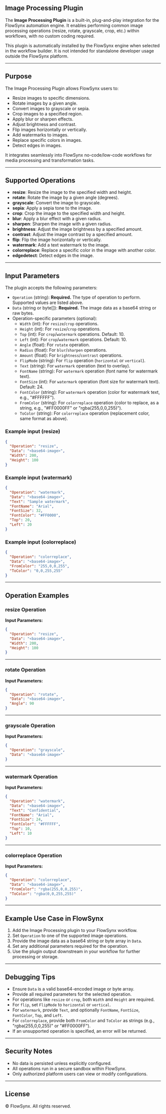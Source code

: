 ## Image Processing Plugin

The **Image Processing Plugin** is a built-in, plug-and-play integration for the FlowSynx automation engine. It enables performing common image processing operations (resize, rotate, grayscale, crop, etc.) within workflows, with no custom coding required.

This plugin is automatically installed by the FlowSynx engine when selected in the workflow builder. It is not intended for standalone developer usage outside the FlowSynx platform.

---

## Purpose

The Image Processing Plugin allows FlowSynx users to:

- Resize images to specific dimensions.
- Rotate images by a given angle.
- Convert images to grayscale or sepia.
- Crop images to a specified region.
- Apply blur or sharpen effects.
- Adjust brightness and contrast.
- Flip images horizontally or vertically.
- Add watermarks to images.
- Replace specific colors in images.
- Detect edges in images.

It integrates seamlessly into FlowSynx no-code/low-code workflows for media processing and transformation tasks.

---

## Supported Operations

- **resize**: Resize the image to the specified width and height.
- **rotate**: Rotate the image by a given angle (degrees).
- **grayscale**: Convert the image to grayscale.
- **sepia**: Apply a sepia tone to the image.
- **crop**: Crop the image to the specified width and height.
- **blur**: Apply a blur effect with a given radius.
- **sharpen**: Sharpen the image with a given radius.
- **brightness**: Adjust the image brightness by a specified amount.
- **contrast**: Adjust the image contrast by a specified amount.
- **flip**: Flip the image horizontally or vertically.
- **watermark**: Add a text watermark to the image.
- **colorreplace**: Replace a specific color in the image with another color.
- **edgedetect**: Detect edges in the image.

---

## Input Parameters

The plugin accepts the following parameters:

- `Operation` (string): **Required.** The type of operation to perform. Supported values are listed above.
- `Data` (string or byte[]): **Required.** The image data as a base64 string or raw bytes.
- Operation-specific parameters (optional):
  - `Width` (int): For `resize`/`crop` operations.
  - `Height` (int): For `resize`/`crop` operations.
  - `Top` (int): For `crop`/`watermark` operations. Default: 10.
  - `Left` (int): For `crop`/`watermark` operations. Default: 10.
  - `Angle` (float): For `rotate` operation.
  - `Radius` (float): For `blur`/`sharpen` operations.
  - `Amount` (float): For `brightness`/`contrast` operations.
  - `FlipMode` (string): For `flip` operation (`horizontal` or `vertical`).
  - `Text` (string): For `watermark` operation (text to overlay).
  - `FontName` (string): For `watermark` operation (font name for watermark text).
  - `FontSize` (int): For `watermark` operation (font size for watermark text). Default: 24.
  - `FontColor` (string): For `watermark` operation (color for watermark text, e.g., "#FFFFFF").
  - `FromColor` (string): For `colorreplace` operation (color to replace, as a string, e.g., "#FF0000FF" or "rgba(255,0,0,255)").
  - `ToColor` (string): For `colorreplace` operation (replacement color, same format as above).

### Example input (resize)

```json
{
  "Operation": "resize",
  "Data": "<base64-image>",
  "Width": 200,
  "Height": 100
}
```

### Example input (watermark)

```json
{
  "Operation": "watermark",
  "Data": "<base64-image>",
  "Text": "Sample watermark",
  "FontName": "Arial",
  "FontSize": 32,
  "FontColor": "#FF0000",
  "Top": 20,
  "Left": 20
}
```

### Example input (colorreplace)

```json
{
  "Operation": "colorreplace",
  "Data": "<base64-image>",
  "FromColor": "255,0,0,255",
  "ToColor": "0,0,255,255"
}
```

---

## Operation Examples

### resize Operation

**Input Parameters:**

```json
{
  "Operation": "resize",
  "Data": "<base64-image>",
  "Width": 200,
  "Height": 100
}
```

---

### rotate Operation

**Input Parameters:**

```json
{
  "Operation": "rotate",
  "Data": "<base64-image>",
  "Angle": 90
}
```

---

### grayscale Operation

**Input Parameters:**

```json
{
  "Operation": "grayscale",
  "Data": "<base64-image>"
}
```

---

### watermark Operation

**Input Parameters:**

```json
{
  "Operation": "watermark",
  "Data": "<base64-image>",
  "Text": "Confidential",
  "FontName": "Arial",
  "FontSize": 24,
  "FontColor": "#FFFFFF",
  "Top": 10,
  "Left": 10
}
```

---

### colorreplace Operation

**Input Parameters:**

```json
{
  "Operation": "colorreplace",
  "Data": "<base64-image>",
  "FromColor": "rgba(255,0,0,255)",
  "ToColor": "rgba(0,0,255,255)"
}
```

---

## Example Use Case in FlowSynx

1. Add the Image Processing plugin to your FlowSynx workflow.
2. Set `Operation` to one of the supported image operations.
3. Provide the image data as a base64 string or byte array in `Data`.
4. Set any additional parameters required for the operation.
5. Use the plugin output downstream in your workflow for further processing or storage.

---

## Debugging Tips

- Ensure `Data` is a valid base64-encoded image or byte array.
- Provide all required parameters for the selected operation.
- For operations like `resize` or `crop`, both `Width` and `Height` are required.
- For `flip`, set `FlipMode` to `horizontal` or `vertical`.
- For `watermark`, provide `Text`, and optionally `FontName`, `FontSize`, `FontColor`, `Top`, and `Left`.
- For `colorreplace`, provide both `FromColor` and `ToColor` as strings (e.g., "rgba(255,0,0,255)" or "#FF0000FF").
- If an unsupported operation is specified, an error will be returned.

---

## Security Notes

- No data is persisted unless explicitly configured.
- All operations run in a secure sandbox within FlowSynx.
- Only authorized platform users can view or modify configurations.

---

## License

© FlowSynx. All rights reserved.
